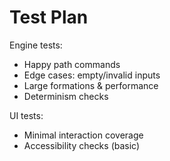 # Test Plan

Engine tests:
- Happy path commands
- Edge cases: empty/invalid inputs
- Large formations & performance
- Determinism checks

UI tests:
- Minimal interaction coverage
- Accessibility checks (basic)
